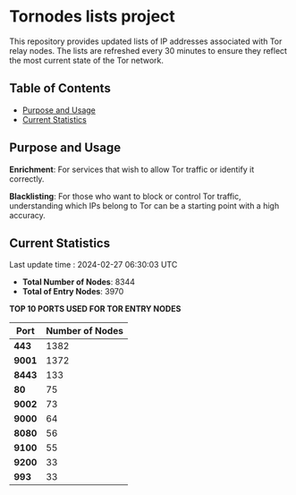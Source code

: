 # Tornodes lists project

This repository provides updated lists of IP addresses associated with Tor relay nodes. The lists are refreshed every 30 minutes to ensure they reflect the most current state of the Tor network.

## Table of Contents

- [Purpose and Usage](#purpose-and-usage)
- [Current Statistics](#current-statistics)


## Purpose and Usage

**Enrichment**: For services that wish to allow Tor traffic or identify it correctly.

**Blacklisting**: For those who want to block or control Tor traffic, understanding which IPs belong to Tor can be a starting point with a high accuracy.

## Current Statistics

Last update time : 2024-02-27 06:30:03 UTC

- **Total Number of Nodes**: 8344
- **Total of Entry Nodes**: 3970

**TOP 10 PORTS USED FOR TOR ENTRY NODES**

| **Port** | **Number of Nodes** |
|------|-----------------|
| **443**   | 1382  |
| **9001**   | 1372  |
| **8443**   | 133  |
| **80**   | 75  |
| **9002**   | 73  |
| **9000**   | 64  |
| **8080**   | 56  |
| **9100**   | 55  |
| **9200**   | 33  |
| **993**   | 33  |

